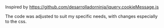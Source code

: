 Inspired by https://github.com/desarrolladorninja/jquery.cookieMessage.js

The code was adjusted to suit my specific needs, with changes especially to the css.
